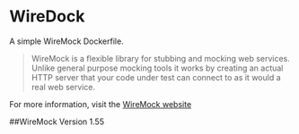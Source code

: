 # WireDock

A simple WireMock Dockerfile.

>WireMock is a flexible library for stubbing and mocking web services. Unlike general purpose mocking tools it works by creating an actual HTTP server that your code under test can connect to as it would a real web service.

For more information, visit the [WireMock website](http://wiremock.org/)

##WireMock Version
1.55